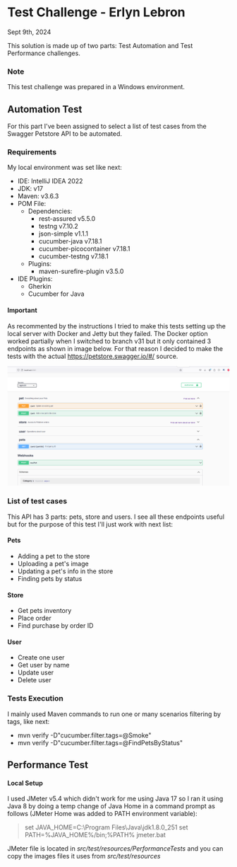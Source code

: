 # Test Challenge - Erlyn Lebron 

 Sept 9th, 2024
 
This solution is made up of two parts: Test Automation and Test Performance challenges. 

### Note
This test challenge was prepared in a Windows environment. 

## Automation Test

For this part I've been assigned to select a list of test cases from the Swagger Petstore API to be automated.

### Requirements

My local environment was set like next: 
* IDE: IntelliJ IDEA 2022
* JDK: v17
* Maven: v3.6.3
* POM File: 
  * Dependencies: 
    * rest-assured v5.5.0
    * testng v7.10.2
    * json-simple v1.1.1
    * cucumber-java v7.18.1
    * cucumber-picocontainer v7.18.1
    * cucumber-testng v7.18.1
  * Plugins: 
    * maven-surefire-plugin v3.5.0
* IDE Plugins: 
  * Gherkin
  * Cucumber for Java


#### Important
As recommented by the instructions I tried to make this tests setting up the local server with Docker and Jetty but they failed. The Docker option worked partially when I switched to branch v31 but it only contained 3 endpoints as shown in image below. For that reason I decided to make the tests with the actual https://petstore.swagger.io/#/ source. 

![alt text](src/test/resources/Issue-Petstore-missing-endpoints.png)

### List of test cases 

This API has 3 parts: pets, store and users. I see all these endpoints useful but for the purpose of this test I'll just work with next list: 

#### Pets
* Adding a pet to the store
* Uploading a pet's image
* Updating a pet's info in the store
* Finding pets by status

#### Store 
* Get pets inventory
* Place order
* Find purchase by order ID

#### User
* Create one user
* Get user by name
* Update user
* Delete user

### Tests Execution

I mainly used Maven commands to run one or many scenarios filtering by tags, like next: 

* mvn verify -D"cucumber.filter.tags=@Smoke"
* mvn verify -D"cucumber.filter.tags=@FindPetsByStatus"


## Performance Test

#### Local Setup 

I used JMeter v5.4 which didn't work for me using Java 17 so I ran it using Java 8 by doing a temp change of Java Home in a command prompt as follows (JMeter Home was added to PATH environment variable): 

> set JAVA_HOME=C:\Program Files\Java\jdk1.8.0_251
> set PATH=%JAVA_HOME%/bin;%PATH%
> jmeter.bat
 
 JMeter file is located in *src/test/resources/PerformanceTests* and you can copy the images files it uses from *src/test/resources*
